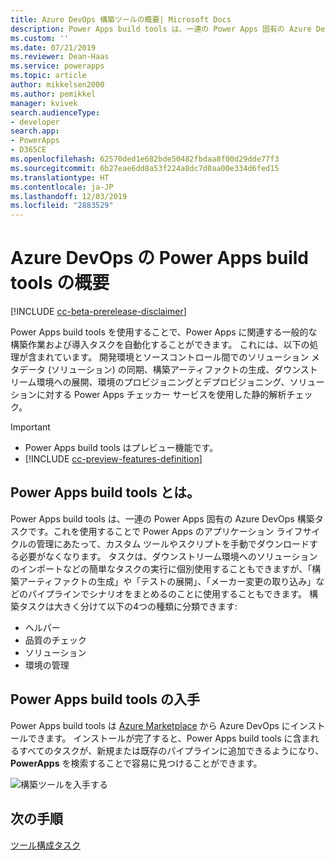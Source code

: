 ```yaml
---
title: Azure DevOps 構築ツールの概要| Microsoft Docs
description: Power Apps build tools は、一連の Power Apps 固有の Azure DevOps 構築タスクです。これを使用することで Power Apps の開発を管理するためにスクリプトを手動でダウンロードする必要がなくなります。
ms.custom: ''
ms.date: 07/21/2019
ms.reviewer: Dean-Haas
ms.service: powerapps
ms.topic: article
author: mikkelsen2000
ms.author: pemikkel
manager: kvivek
search.audienceType:
- developer
search.app:
- PowerApps
- D365CE
ms.openlocfilehash: 62570ded1e682bde50482fbdaa8f00d29dde77f3
ms.sourcegitcommit: 6b27eae6dd8a53f224a8dc7d0aa00e334d6fed15
ms.translationtype: HT
ms.contentlocale: ja-JP
ms.lasthandoff: 12/03/2019
ms.locfileid: "2883529"
---
```

# <a name="power-apps-build-tools-for-azure-devops-overview"></a>Azure DevOps の Power Apps build tools の概要


[!INCLUDE [cc-beta-prerelease-disclaimer](../../includes/cc-beta-prerelease-disclaimer.md)]

Power Apps build tools を使用することで、Power Apps に関連する一般的な構築作業および導入タスクを自動化することができます。 これには、以下の処理が含まれています。 開発環境とソースコントロール間でのソリューション メタデータ (ソリューション) の同期、構築アーティファクトの生成、ダウンストリーム環境への展開、環境のプロビジョニングとデプロビジョニング、ソリューションに対する Power Apps チェッカー サービスを使用した静的解析チェック。

> [!IMPORTANT]
>
> - Power Apps build tools はプレビュー機能です。
> - [!INCLUDE [cc-preview-features-definition](../../includes/cc-preview-features-definition.md)]

  
## <a name="what-are-power-apps-build-tools"></a>Power Apps build tools とは。

Power Apps build tools は、一連の Power Apps 固有の Azure DevOps 構築タスクです。これを使用することで Power Apps のアプリケーション ライフサイクルの管理にあたって、カスタム ツールやスクリプトを手動でダウンロードする必要がなくなります。 タスクは、ダウンストリーム環境へのソリューションのインポートなどの簡単なタスクの実行に個別使用することもできますが、「構築アーティファクトの生成」や「テストの展開」、「メーカー変更の取り込み」などのパイプラインでシナリオをまとめるのことに使用することもできます。 構築タスクは大きく分けて以下の4つの種類に分類できます:

- ヘルパー 
- 品質のチェック 
- ソリューション 
- 環境の管理 

## <a name="get-the-power-apps-build-tools"></a>Power Apps build tools の入手 
Power Apps build tools は [Azure Marketplace](https://marketplace.visualstudio.com/items?itemName=microsoft-IsvExpTools.PowerApps-BuildTools) から Azure DevOps にインストールできます。 インストールが完了すると、Power Apps build tools に含まれるすべてのタスクが、新規または既存のパイプラインに追加できるようになり、**PowerApps** を検索することで容易に見つけることができます。

![構築ツールを入手する](media/build-tools-download.png)
 
## <a name="next-step"></a>次の手順

[ツール構成タスク](build-tools-tasks.md)
